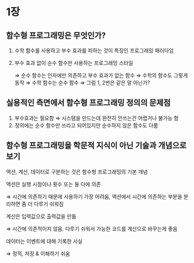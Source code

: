 # 1장

## 함수형 프로그래밍은 무엇인가?

1. 수학 함수를 사용하고 부수 효과를 피하는 것이 특징인 프로그래밍 패러다임
2. 부수 효과 없이 순수 함수만 사용하는 프로그래밍 스타일
    
    ⇒ 순수 함수는 인자에만 의존하고 부수 효과가 없는 함수
    ⇒ 수학의 함수도 그렇게 동작  ⇒  수학 함수는 순수 함수 ⇒ 그럼 1, 2번은 같은 말 아닌가? 
    

## 실용적인 측면에서 함수형 프로그래밍 정의의 문제점

1. 부수효과는 필요함
 ⇒ 시스템을 만드는데 완전히 안쓰는건 어렵거나 불가능 함
2. 정의에는 순수 함수만 쓰라고 되어있지만 순수하지 않은 함수도 다룸

## 함수형 프로그래밍을 학문적 지식이 아닌 기술과 개념으로 보기

액션, 계산, 데이터로 구분하는 것은 함수형 프로그래밍의 기본 개념

액션은 실행 시점이나 횟수 또는 둘 다에 의존

⇒ 시간에 의존하기 때문에 사용하기 가장 어려움, 액션에서 시간에 의존하는 부분을 분리하면 좀 더 다루기 쉬워짐

계산은 입력값으로 출력값을 만듦

⇒ 시간에 의존적이지 않음. 다루기 쉬워서 가능한 코드를 계산으로 바꾸는게 좋음

데이터는 이벤트에 대해 기록한 사실

⇒ 정적, 저장 & 이해하기 쉬움
